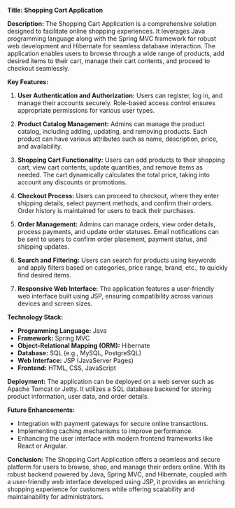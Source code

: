 
**Title: Shopping Cart Application**

**Description:**
The Shopping Cart Application is a comprehensive solution designed to facilitate online shopping experiences. It leverages Java programming language along with the Spring MVC framework for robust web development and Hibernate for seamless database interaction. The application enables users to browse through a wide range of products, add desired items to their cart, manage their cart contents, and proceed to checkout seamlessly. 

**Key Features:**

1. **User Authentication and Authorization:** Users can register, log in, and manage their accounts securely. Role-based access control ensures appropriate permissions for various user types.

2. **Product Catalog Management:** Admins can manage the product catalog, including adding, updating, and removing products. Each product can have various attributes such as name, description, price, and availability.

3. **Shopping Cart Functionality:** Users can add products to their shopping cart, view cart contents, update quantities, and remove items as needed. The cart dynamically calculates the total price, taking into account any discounts or promotions.

4. **Checkout Process:** Users can proceed to checkout, where they enter shipping details, select payment methods, and confirm their orders. Order history is maintained for users to track their purchases.

5. **Order Management:** Admins can manage orders, view order details, process payments, and update order statuses. Email notifications can be sent to users to confirm order placement, payment status, and shipping updates.

6. **Search and Filtering:** Users can search for products using keywords and apply filters based on categories, price range, brand, etc., to quickly find desired items.

7. **Responsive Web Interface:** The application features a user-friendly web interface built using JSP, ensuring compatibility across various devices and screen sizes.

**Technology Stack:**

- **Programming Language:** Java
- **Framework:** Spring MVC
- **Object-Relational Mapping (ORM):** Hibernate
- **Database:** SQL (e.g., MySQL, PostgreSQL)
- **Web Interface:** JSP (JavaServer Pages)
- **Frontend:** HTML, CSS, JavaScript

**Deployment:**
The application can be deployed on a web server such as Apache Tomcat or Jetty. It utilizes a SQL database backend for storing product information, user data, and order details.

**Future Enhancements:**
- Integration with payment gateways for secure online transactions.
- Implementing caching mechanisms to improve performance.
- Enhancing the user interface with modern frontend frameworks like React or Angular.

**Conclusion:**
The Shopping Cart Application offers a seamless and secure platform for users to browse, shop, and manage their orders online. With its robust backend powered by Java, Spring MVC, and Hibernate, coupled with a user-friendly web interface developed using JSP, it provides an enriching shopping experience for customers while offering scalability and maintainability for administrators.

